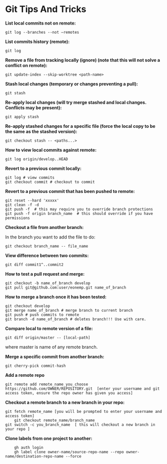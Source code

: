 # Git Tips And Tricks

**List local commits not on remote:** 
	
    git log --branches --not –remotes

**List commits history (remote):**
	 
    git log

**Remove a file from tracking locally (ignore) (note that this will not solve a conflict on remote):**

    git update-index --skip-worktree <path-name>

**Stash local changes (temporary or changes preventing a pull):**
	
    git stash

**Re-apply local changes (will try merge stashed and local changes. Conflicts may be present):**

    git apply stash

**Re-apply stashed changes for a specific file (force the local copy to be the same as the stashed version):** 

	git checkout stash -- <paths...>

**How to view local commits against remote:**

	git log origin/develop..HEAD

**Revert to a previous commit locally:**

	git log # view commits
	git checkout commit # checkout to commit

**Revert to a previous commit that has been pushed to remote:**
	
	git reset --hard 'xxxxx'
	git clean -f -d
	git push -f  # this may require you to override branch protections 
 	git push -f origin branch_name  # this should override if you have permissions 

**Checkout a file from another branch:**

In the branch you want to add the file to do:

	git checkout branch_name -- file_name

**View difference between two commits:**

	git diff commit1^..commit2

**How to test a pull request and merge:**

	git checkout -b name_of_branch develop
	git pull git@github.com:user/eonemp.git name_of_branch

**How to merge a branch once it has been tested:**

	git checkout develop
	git merge name_of_branch # merge branch to current branch
	git push # push commits to remote
	git branch -d name_of_branch # deletes branch!!! Use with care. 

**Compare local to remote version of a file:**

	git diff origin/master -- [local-path]
  where master is name of any remote branch. 


**Merge a specific commit from another branch:**

	git cherry-pick commit-hash 


**Add a remote repo**

	git remote add remote_name_you_choose https://github.com/OWNER/REPOSITORY.git  [enter your username and git access token, ensure the repo owner has given you access]

 **Checkout a remote branch to a new branch in your repo:**

	git fetch remote_name [you will be prompted to enter your username and access token] 
        git checkout remote_name/branch_name
	git switch -c you_branch_name  [ this will checkout a new branch in your repo ]
	
**Clone labels from one project to another:**

        gh auth login 
        gh label clone owner-name/source-repo-name --repo owner-name/destination-repo-name --force

